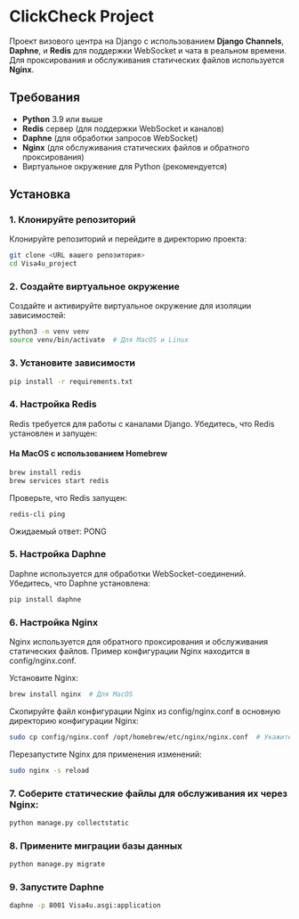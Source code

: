 # ClickCheck Project

Проект визового центра на Django с использованием **Django Channels**, **Daphne**, и **Redis** для поддержки WebSocket и чата в реальном времени. Для проксирования и обслуживания статических файлов используется **Nginx**.

## Требования

- **Python** 3.9 или выше
- **Redis** сервер (для поддержки WebSocket и каналов)
- **Daphne** (для обработки запросов WebSocket)
- **Nginx** (для обслуживания статических файлов и обратного проксирования)
- Виртуальное окружение для Python (рекомендуется)

## Установка

### 1. Клонируйте репозиторий

Клонируйте репозиторий и перейдите в директорию проекта:

```bash
git clone <URL вашего репозитория>
cd Visa4u_project
```

### 2. Создайте виртуальное окружение

Создайте и активируйте виртуальное окружение для изоляции зависимостей:

```bash
python3 -m venv venv
source venv/bin/activate  # Для MacOS и Linux
```

### 3. Установите зависимости

```bash
pip install -r requirements.txt
```

### 4. Настройка Redis

Redis требуется для работы с каналами Django. Убедитесь, что Redis установлен и запущен:

#### На MacOS с использованием Homebrew
```bash
brew install redis
brew services start redis
```

Проверьте, что Redis запущен:
```bash
redis-cli ping
```

Ожидаемый ответ: PONG

### 5. Настройка Daphne

Daphne используется для обработки WebSocket-соединений. Убедитесь, что Daphne установлена:

```bash
pip install daphne
```

### 6. Настройка Nginx

Nginx используется для обратного проксирования и обслуживания статических файлов. Пример конфигурации Nginx находится в config/nginx.conf.

Установите Nginx:
```bash
brew install nginx  # Для MacOS
```

Скопируйте файл конфигурации Nginx из config/nginx.conf в основную директорию конфигурации Nginx:
```bash
sudo cp config/nginx.conf /opt/homebrew/etc/nginx/nginx.conf  # Укажите правильный путь при необходимости
```

Перезапустите Nginx для применения изменений:
```bash
sudo nginx -s reload
```

### 7. Соберите статические файлы для обслуживания их через Nginx:

```bash
python manage.py collectstatic
```

### 8. Примените миграции базы данных

```bash
python manage.py migrate
```

### 9. Запустите Daphne

```bash
daphne -p 8001 Visa4u.asgi:application
```

